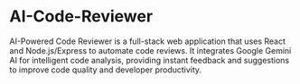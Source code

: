 # AI-Code-Reviewer
AI-Powered Code Reviewer is a full-stack web application that uses React and Node.js/Express to automate code reviews. It integrates Google Gemini AI for intelligent code analysis, providing instant feedback and suggestions to improve code quality and developer productivity.
